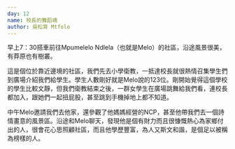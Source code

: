 ```yaml
---
day: 12
name: 校長的舞蹈魂
author: 吳松育 Mtfolo
---
```

早上7：30搭車前往Mpumelelo Ndlela（也就是Melo）的社區，沿途風景很美，有莽原也有樹叢。

這是個位於靠近邊境的社區，我們先去小學衛教，一抵達校長就很熱情召集學生們到廣場介紹我們給學生。學生人數剛好就是Melo說的123位。剛開始覺得這個學校的學生比較文靜，但我們衛教結束之後，一群女學生在廣場跳舞給我們看，連校長都加入，跟她們一起扭屁股，甚至跳到手機掉地上都不知道。

中午Melo邀請我們去他家，還參觀了他媽媽經營的NCP，甚至他帶我們去一個詩情畫意的風景區。沿途和Melo聊天，發現他是個有財力而且很慷慨熱心為家鄉付出的人，很會花心思照顧社區，而且他學歷豐富，為人又斯文和諧，是個足以被稱為榜樣的人。
